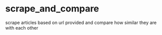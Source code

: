 # scrape_and_compare
scrape articles based on url provided and compare how similar they are with each other
